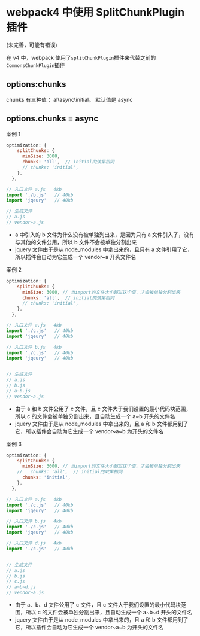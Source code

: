 # webpack4 中使用 SplitChunkPlugin 插件

(未完善，可能有错误)

在 v4 中，webpack 使用了`splitChunkPlugin`插件来代替之前的`CommonsChunkPlugin`插件

## options:chunks

chunks 有三种值： al\async\initial。 默认值是 async

## options.chunks = async


案例 1

```js
optimization: {
    splitChunks: {
      minSize: 3000,
      chunks: 'all',  // initial的效果相同
      // chunks: 'initial',
    },
  },

// 入口文件 a.js   4kb
import './b.js'   // 40kb
import 'jqeury'   // 40kb

// 生成文件
// a.js
// vendor~a.js
```

* a 中引入的 b 文件为什么没有被单独列出来，是因为只有 a 文件引入了，没有与其他的文件公用，所以 b 文件不会被单独分割出来
* jquery 文件由于是从 node_modules 中拿出来的，且只有 a 文件引用了它，所以插件会自动为它生成一个 vendor~a 开头文件名

案例 2

```js
optimization: {
    splitChunks: {
      minSize: 3000, // 当import的文件大小超过这个值，才会被单独分割出来
      chunks: 'all',  // initial的效果相同
      // chunks: 'initial',
    },
  },

// 入口文件 a.js   4kb
import './c.js'   // 40kb
import 'jqeury'   // 40kb

// 入口文件 b.js   4kb
import './c.js'   // 40kb
import 'jqeury'   // 40kb


// 生成文件
// a.js
// b.js
// a~b.js
// vendor~a.js
```

* 由于 a 和 b 文件公用了 c 文件，且 c 文件大于我们设置的最小代码块范围，所以 c 的文件会被单独分割出来，且自动生成一个 a~b 开头的文件名
* jquery 文件由于是从 node_modules 中拿出来的，且 a 和 b 文件都用到了它，所以插件会自动为它生成一个 vendor~a~b 为开头的文件名

案例 3

```js
optimization: {
    splitChunks: {
      minSize: 3000, // 当import的文件大小超过这个值，才会被单独分割出来
    //   chunks: 'all',  // initial的效果相同
      chunks: 'initial',
    },
  },

// 入口文件 a.js   4kb
import './c.js'   // 40kb
import 'jqeury'   // 40kb

// 入口文件 b.js   4kb
import './c.js'   // 40kb
import 'jqeury'   // 40kb

// 入口文件 d.js   4kb
import './c.js'   // 40kb


// 生成文件
// a.js
// b.js
// c.js
// a~b~d.js
// vendor~a.js
```

* 由于 a、b、d 文件公用了 c 文件，且 c 文件大于我们设置的最小代码块范围，所以 c 的文件会被单独分割出来，且自动生成一个 a~b~d 开头的文件名
* jquery 文件由于是从 node_modules 中拿出来的，且 a 和 b 文件都用到了它，所以插件会自动为它生成一个 vendor~a~b 为开头的文件名
